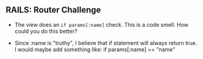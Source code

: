 ## RAILS: Router Challenge



* The view does an `if params[:name]` check.  This is a code smell.  How could you do this better?

* Since :name is "truthy", I believe that if statement will always return true.  I would maybe add something like:
  if params[:name] == "name"
